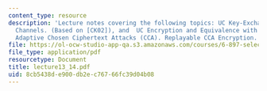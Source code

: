 ```yaml
---
content_type: resource
description: 'Lecture notes covering the following topics: UC Key-Exchange and Secure
  Channels. (Based on [CK02]), and  UC Encryption and Equivalence with Security Against
  Adaptive Chosen Ciphertext Attacks (CCA). Replayable CCA Encryption. (Based on [CKN03].)'
file: https://ol-ocw-studio-app-qa.s3.amazonaws.com/courses/6-897-selected-topics-in-cryptography-spring-2004/8cb5438de900db2ec76766fc39d04b08_lecture13_14.pdf
file_type: application/pdf
resourcetype: Document
title: lecture13_14.pdf
uid: 8cb5438d-e900-db2e-c767-66fc39d04b08
---
```

